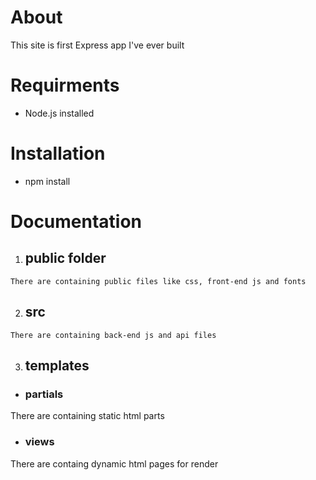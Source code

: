 # About
This site is first Express app I've ever built

# Requirments
  * Node.js installed

# Installation
  * npm install

# Documentation
  1. ## public folder
    There are containing public files like css, front-end js and fonts
  2. ## src
    There are containing back-end js and api files
  3. ## templates
  * ### partials
  There are containing static html parts
  * ### views
  There are containg dynamic html pages for render
